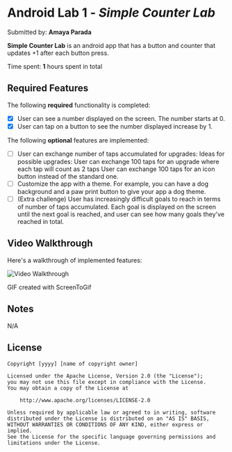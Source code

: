 # Android Lab 1 - *Simple Counter Lab*

Submitted by: **Amaya Parada**

**Simple Counter Lab** is an android app that has a button and counter that updates +1 after each button press. 

Time spent: **1** hours spent in total

## Required Features

The following **required** functionality is completed:

* [x] User can see a number displayed on the screen. The number starts at 0.
* [x] User can tap on a button to see the number displayed increase by 1. 

The following **optional** features are implemented:

* [ ] User can exchange number of taps accumulated for upgrades:
Ideas for possible upgrades:
User can exchange 100 taps for an upgrade where each tap will count as 2 taps
User can exchange 100 taps for an icon button instead of the standard one.
* [ ] Customize the app with a theme. For example, you can have a dog background and a paw print button to give your app a dog theme.
* [ ] (Extra challenge) User has increasingly difficult goals to reach in terms of number of taps accumulated. Each goal is displayed on the screen until the next goal is reached, and user can see how many goals they've reached in total.

## Video Walkthrough

Here's a walkthrough of implemented features:

<img src='http://i.imgur.com/link/to/your/gif/file.gif' title='Video Walkthrough' width='' alt='Video Walkthrough' />

<!-- Replace this with whatever GIF tool you used! -->
GIF created with ScreenToGif  
<!-- Recommended tools:
[Kap](https://getkap.co/) for macOS
[ScreenToGif](https://www.screentogif.com/) for Windows
[peek](https://github.com/phw/peek) for Linux. -->

## Notes

N/A

## License

    Copyright [yyyy] [name of copyright owner]

    Licensed under the Apache License, Version 2.0 (the "License");
    you may not use this file except in compliance with the License.
    You may obtain a copy of the License at

        http://www.apache.org/licenses/LICENSE-2.0

    Unless required by applicable law or agreed to in writing, software
    distributed under the License is distributed on an "AS IS" BASIS,
    WITHOUT WARRANTIES OR CONDITIONS OF ANY KIND, either express or implied.
    See the License for the specific language governing permissions and
    limitations under the License.

